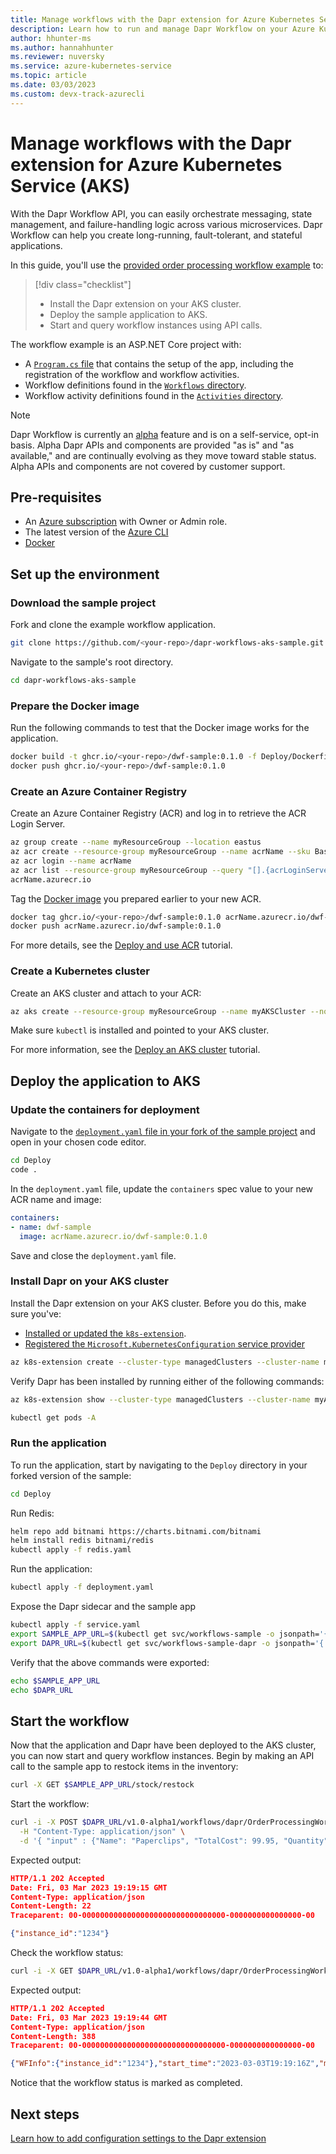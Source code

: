 ```yaml
---
title: Manage workflows with the Dapr extension for Azure Kubernetes Service (AKS)
description: Learn how to run and manage Dapr Workflow on your Azure Kubernetes Service (AKS) clusters via the Dapr extension.
author: hhunter-ms
ms.author: hannahhunter
ms.reviewer: nuversky
ms.service: azure-kubernetes-service
ms.topic: article
ms.date: 03/03/2023
ms.custom: devx-track-azurecli
---
```


# Manage workflows with the Dapr extension for Azure Kubernetes Service (AKS)

With the Dapr Workflow API, you can easily orchestrate messaging, state management, and failure-handling logic across various microservices. Dapr Workflow can help you create long-running, fault-tolerant, and stateful applications. 

In this guide, you'll use the [provided order processing workflow example][dapr-workflow-sample] to:

> [!div class="checklist"]
> - Install the Dapr extension on your AKS cluster.
> - Deploy the sample application to AKS. 
> - Start and query workflow instances using API calls.

The workflow example is an ASP.NET Core project with:
- A [`Program.cs` file][dapr-program] that contains the setup of the app, including the registration of the workflow and workflow activities.
- Workflow definitions found in the [`Workflows` directory][dapr-workflow-dir].
- Workflow activity definitions found in the [`Activities` directory][dapr-activities-dir].

> [!NOTE]
> Dapr Workflow is currently an [alpha][dapr-workflow-alpha] feature and is on a self-service, opt-in basis. Alpha Dapr APIs and components are provided "as is" and "as available," and are continually evolving as they move toward stable status. Alpha APIs and components are not covered by customer support.

## Pre-requisites

- An [Azure subscription](https://azure.microsoft.com/free/?WT.mc_id=A261C142F) with Owner or Admin role.
- The latest version of the [Azure CLI][install-cli]
- [Docker][docker]

## Set up the environment

### Download the sample project

Fork and clone the example workflow application.

```sh
git clone https://github.com/<your-repo>/dapr-workflows-aks-sample.git
```

Navigate to the sample's root directory.

```sh
cd dapr-workflows-aks-sample
```

### Prepare the Docker image

Run the following commands to test that the Docker image works for the application.

```sh       
docker build -t ghcr.io/<your-repo>/dwf-sample:0.1.0 -f Deploy/Dockerfile .
docker push ghcr.io/<your-repo>/dwf-sample:0.1.0
```

### Create an Azure Container Registry

Create an Azure Container Registry (ACR) and log in to retrieve the ACR Login Server. 

```sh
az group create --name myResourceGroup --location eastus
az acr create --resource-group myResourceGroup --name acrName --sku Basic
az acr login --name acrName
az acr list --resource-group myResourceGroup --query "[].{acrLoginServer:loginServer}" --output table
acrName.azurecr.io
```

Tag the [Docker image](#prepare-the-docker-image) you prepared earlier to your new ACR.

```sh
docker tag ghcr.io/<your-repo>/dwf-sample:0.1.0 acrName.azurecr.io/dwf-sample:0.1.0
docker push acrName.azurecr.io/dwf-sample:0.1.0
```

For more details, see the [Deploy and use ACR][acr] tutorial.

### Create a Kubernetes cluster

Create an AKS cluster and attach to your ACR:

```sh
az aks create --resource-group myResourceGroup --name myAKSCluster --node-count 2 --generate-ssh-keys --attach-acr acrName
```

Make sure `kubectl` is installed and pointed to your AKS cluster.

For more information, see the [Deploy an AKS cluster][cluster] tutorial.

## Deploy the application to AKS

### Update the containers for deployment

Navigate to the [`deployment.yaml` file in your fork of the sample project][deployment-yaml] and open in your chosen code editor.

```sh
cd Deploy
code .
```

In the `deployment.yaml` file, update the `containers` spec value to your new ACR name and image:

```yaml
containers:
- name: dwf-sample
  image: acrName.azurecr.io/dwf-sample:0.1.0
```

Save and close the `deployment.yaml` file.

### Install Dapr on your AKS cluster

Install the Dapr extension on your AKS cluster. Before you do this, make sure you've:
- [Installed or updated the `k8s-extension`][k8s-ext]. 
- [Registered the `Microsoft.KubernetesConfiguration` service provider][k8s-sp]

```sh
az k8s-extension create --cluster-type managedClusters --cluster-name myAKSCluster --resource-group myResourceGroup --name dapr --extension-type Microsoft.Dapr
```

Verify Dapr has been installed by running either of the following commands:

```sh
az k8s-extension show --cluster-type managedClusters --cluster-name myAKSCluster --resource-group myResourceGroup --name dapr
```

```sh
kubectl get pods -A
```

### Run the application

To run the application, start by navigating to the `Deploy` directory in your forked version of the sample:

```sh
cd Deploy
```

Run Redis:

```sh
helm repo add bitnami https://charts.bitnami.com/bitnami
helm install redis bitnami/redis
kubectl apply -f redis.yaml
```

Run the application:

```sh
kubectl apply -f deployment.yaml
```

Expose the Dapr sidecar and the sample app

```sh
kubectl apply -f service.yaml
export SAMPLE_APP_URL=$(kubectl get svc/workflows-sample -o jsonpath='{.status.loadBalancer.ingress[0].ip}')
export DAPR_URL=$(kubectl get svc/workflows-sample-dapr -o jsonpath='{.status.loadBalancer.ingress[0].ip}')
```

Verify that the above commands were exported:

```sh
echo $SAMPLE_APP_URL
echo $DAPR_URL
```

## Start the workflow

Now that the application and Dapr have been deployed to the AKS cluster, you can now start and query workflow instances. Begin by making an API call to the sample app to restock items in the inventory:

```sh
curl -X GET $SAMPLE_APP_URL/stock/restock
```

Start the workflow:

```sh
curl -i -X POST $DAPR_URL/v1.0-alpha1/workflows/dapr/OrderProcessingWorkflow/1234/start \
  -H "Content-Type: application/json" \
  -d '{ "input" : {"Name": "Paperclips", "TotalCost": 99.95, "Quantity": 1}}'
```

Expected output:

```json
HTTP/1.1 202 Accepted
Date: Fri, 03 Mar 2023 19:19:15 GMT
Content-Type: application/json
Content-Length: 22
Traceparent: 00-00000000000000000000000000000000-0000000000000000-00

{"instance_id":"1234"}
```

Check the workflow status:

```sh
curl -i -X GET $DAPR_URL/v1.0-alpha1/workflows/dapr/OrderProcessingWorkflow/1234
```

Expected output:

```json
HTTP/1.1 202 Accepted
Date: Fri, 03 Mar 2023 19:19:44 GMT
Content-Type: application/json
Content-Length: 388
Traceparent: 00-00000000000000000000000000000000-0000000000000000-00

{"WFInfo":{"instance_id":"1234"},"start_time":"2023-03-03T19:19:16Z","metadata":{"dapr.workflow.custom_status":"","dapr.workflow.input":"{\"Name\":\"Paperclips\",\"Quantity\":1,\"TotalCost\":99.95}","dapr.workflow.last_updated":"2023-03-03T19:19:33Z","dapr.workflow.name":"OrderProcessingWorkflow","dapr.workflow.output":"{\"Processed\":true}","dapr.workflow.runtime_status":"COMPLETED"}}
```

Notice that the workflow status is marked as completed.

## Next steps

[Learn how to add configuration settings to the Dapr extension][dapr-config]

<!-- Links Internal -->
[deploy-cluster]: ./tutorial-kubernetes-deploy-cluster.md
[install-cli]: /cli/azure/install-azure-cli
[k8s-ext]: ./dapr.md#set-up-the-azure-cli-extension-for-cluster-extensions
[acr]: ./tutorial-kubernetes-prepare-acr.md
[cluster]: ./tutorial-kubernetes-deploy-cluster.md
[k8s-sp]: ./dapr.md#register-the-kubernetesconfiguration-service-provider
[dapr-config]: ./dapr-settings.md

<!-- Links External -->
[dapr-workflow-sample]: https://github.com/shubham1172/dapr-workflows-aks-sample
[dapr-program]: https://github.com/shubham1172/dapr-workflows-aks-sample/blob/main/Program.cs
[dapr-workflow-dir]: https://github.com/shubham1172/dapr-workflows-aks-sample/tree/main/Workflows
[dapr-activities-dir]: https://github.com/shubham1172/dapr-workflows-aks-sample/tree/main/Activities
[dapr-workflow-alpha]: https://docs.dapr.io/operations/support/support-preview-features/#current-preview-features
[gh-pat]: https://docs.github.com/en/packages/working-with-a-github-packages-registry/working-with-the-container-registry#authenticating-with-a-personal-access-token-classic
[deployment-yaml]: https://github.com/hhunter-ms/dapr-workflows-aks-sample/blob/main/Deploy/deployment.yaml
[docker]: https://docs.docker.com/get-docker/
